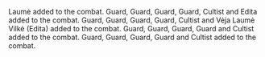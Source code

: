 Laumė added to the combat.
Guard, Guard, Guard, Guard, Cultist and Edita added to the combat.
Guard, Guard, Guard, Guard, Cultist and Vėja Laumė Vilkė (Edita) added to the combat.
Guard, Guard, Guard, Guard and Cultist added to the combat.
Guard, Guard, Guard, Guard and Cultist added to the combat.

